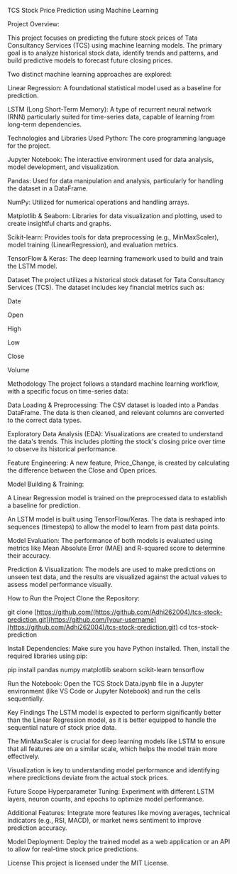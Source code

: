 TCS Stock Price Prediction using Machine Learning

Project Overview:

This project focuses on predicting the future stock prices of Tata Consultancy Services (TCS) using machine learning models. The primary goal is to analyze historical stock data, identify trends and patterns, and build predictive models to forecast future closing prices.

Two distinct machine learning approaches are explored:

Linear Regression: A foundational statistical model used as a baseline for prediction.

LSTM (Long Short-Term Memory): A type of recurrent neural network (RNN) particularly suited for time-series data, capable of learning from long-term dependencies.

Technologies and Libraries Used
Python: The core programming language for the project.

Jupyter Notebook: The interactive environment used for data analysis, model development, and visualization.

Pandas: Used for data manipulation and analysis, particularly for handling the dataset in a DataFrame.

NumPy: Utilized for numerical operations and handling arrays.

Matplotlib & Seaborn: Libraries for data visualization and plotting, used to create insightful charts and graphs.

Scikit-learn: Provides tools for data preprocessing (e.g., MinMaxScaler), model training (LinearRegression), and evaluation metrics.

TensorFlow & Keras: The deep learning framework used to build and train the LSTM model.

Dataset
The project utilizes a historical stock dataset for Tata Consultancy Services (TCS). The dataset includes key financial metrics such as:

Date

Open

High

Low

Close

Volume

Methodology
The project follows a standard machine learning workflow, with a specific focus on time-series data:

Data Loading & Preprocessing: The CSV dataset is loaded into a Pandas DataFrame. The data is then cleaned, and relevant columns are converted to the correct data types.

Exploratory Data Analysis (EDA): Visualizations are created to understand the data's trends. This includes plotting the stock's closing price over time to observe its historical performance.

Feature Engineering: A new feature, Price_Change, is created by calculating the difference between the Close and Open prices.

Model Building & Training:

A Linear Regression model is trained on the preprocessed data to establish a baseline for prediction.

An LSTM model is built using TensorFlow/Keras. The data is reshaped into sequences (timesteps) to allow the model to learn from past data points.

Model Evaluation: The performance of both models is evaluated using metrics like Mean Absolute Error (MAE) and R-squared score to determine their accuracy.

Prediction & Visualization: The models are used to make predictions on unseen test data, and the results are visualized against the actual values to assess model performance visually.

How to Run the Project
Clone the Repository:

git clone [https://github.com/(https://github.com/Adhi262004)/tcs-stock-prediction.git](https://github.com/[your-username](https://github.com/Adhi262004)/tcs-stock-prediction.git)
cd tcs-stock-prediction

Install Dependencies: Make sure you have Python installed. Then, install the required libraries using pip:

pip install pandas numpy matplotlib seaborn scikit-learn tensorflow

Run the Notebook: Open the TCS Stock Data.ipynb file in a Jupyter environment (like VS Code or Jupyter Notebook) and run the cells sequentially.

Key Findings
The LSTM model is expected to perform significantly better than the Linear Regression model, as it is better equipped to handle the sequential nature of stock price data.

The MinMaxScaler is crucial for deep learning models like LSTM to ensure that all features are on a similar scale, which helps the model train more effectively.

Visualization is key to understanding model performance and identifying where predictions deviate from the actual stock prices.

Future Scope
Hyperparameter Tuning: Experiment with different LSTM layers, neuron counts, and epochs to optimize model performance.

Additional Features: Integrate more features like moving averages, technical indicators (e.g., RSI, MACD), or market news sentiment to improve prediction accuracy.

Model Deployment: Deploy the trained model as a web application or an API to allow for real-time stock price predictions.

License
This project is licensed under the MIT License.
